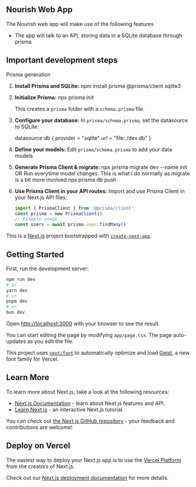 ## Nourish Web App
The Nourish web app will make use of the following features
- The app will talk to an API, storing data in a SQLite database through prisma

## Important development steps
Prisma generation

1. **Install Prisma and SQLite:**
   npm install prisma @prisma/client sqlite3

2. **Initialize Prisma:**
   npx prisma init

   This creates a `prisma` folder with a `schema.prisma` file.

3. **Configure your database:**
   In `prisma/schema.prisma`, set the datasource to SQLite:

   datasource db {
     provider = "sqlite"
     url      = "file:./dev.db"
   }

4. **Define your models:**
   Edit `prisma/schema.prisma` to add your data models.

5. **Generate Prisma Client & migrate:**
   npx prisma migrate dev --name init
   OR
   Run everytime model changes. This is what I do normally as migrate is a bit more involved
   npx prisma db push

6. **Use Prisma Client in your API routes:**
   Import and use Prisma Client in your Next.js API files:
   ```typescript
   import { PrismaClient } from '@prisma/client'
   const prisma = new PrismaClient()
   // Example usage
   const users = await prisma.user.findMany()
   ```







This is a [Next.js](https://nextjs.org) project bootstrapped with [`create-next-app`](https://nextjs.org/docs/app/api-reference/cli/create-next-app).

## Getting Started

First, run the development server:

```bash
npm run dev
# or
yarn dev
# or
pnpm dev
# or
bun dev
```

Open [http://localhost:3000](http://localhost:3000) with your browser to see the result.

You can start editing the page by modifying `app/page.tsx`. The page auto-updates as you edit the file.

This project uses [`next/font`](https://nextjs.org/docs/app/building-your-application/optimizing/fonts) to automatically optimize and load [Geist](https://vercel.com/font), a new font family for Vercel.

## Learn More

To learn more about Next.js, take a look at the following resources:

- [Next.js Documentation](https://nextjs.org/docs) - learn about Next.js features and API.
- [Learn Next.js](https://nextjs.org/learn) - an interactive Next.js tutorial.

You can check out [the Next.js GitHub repository](https://github.com/vercel/next.js) - your feedback and contributions are welcome!

## Deploy on Vercel

The easiest way to deploy your Next.js app is to use the [Vercel Platform](https://vercel.com/new?utm_medium=default-template&filter=next.js&utm_source=create-next-app&utm_campaign=create-next-app-readme) from the creators of Next.js.

Check out our [Next.js deployment documentation](https://nextjs.org/docs/app/building-your-application/deploying) for more details.
